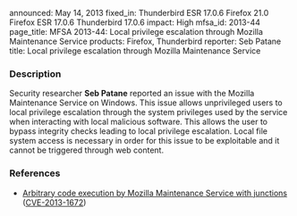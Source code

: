 announced: May 14, 2013
fixed_in: Thunderbird ESR 17.0.6
          Firefox 21.0
          Firefox ESR 17.0.6
          Thunderbird 17.0.6
impact: High
mfsa_id: 2013-44
page_title: MFSA 2013-44: Local privilege escalation through Mozilla Maintenance Service 
products: Firefox, Thunderbird
reporter: Seb Patane
title: Local privilege escalation through Mozilla Maintenance Service

<h3>Description</h3>

<p>Security researcher <strong>Seb Patane</strong> reported an issue with the
Mozilla Maintenance Service on Windows. This issue allows unprivileged users to
local privilege escalation through the system privileges used by the service
when interacting with local malicious software. This allows the user to bypass
integrity checks leading to local privilege escalation. Local file system access
is necessary in order for this issue to be exploitable and it cannot be
triggered through web content. 
</p>


<h3>References</h3>

<ul>
  <li><a href="https://bugzilla.mozilla.org/show_bug.cgi?id=850492">
      Arbitrary code execution by Mozilla Maintenance Service with junctions</a>
(<a href="http://cve.mitre.org/cgi-bin/cvename.cgi?name=CVE-2013-1672" class="ex-ref">CVE-2013-1672</a>)</li>
</ul>



